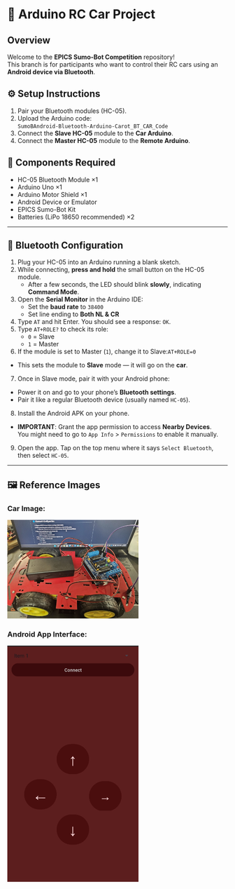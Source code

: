# 🚗 Arduino RC Car Project  

## Overview  
Welcome to the **EPICS Sumo-Bot Competition** repository!  
This branch is for participants who want to control their RC cars using an **Android device via Bluetooth**.

## ⚙️ Setup Instructions  
1. Pair your Bluetooth modules (HC-05).  
2. Upload the Arduino code:  
   `SumoBAndroid-Bluetooth-Arduino-Carot_BT_CAR_Code`  
3. Connect the **Slave HC-05** module to the **Car Arduino**.  
4. Connect the **Master HC-05** module to the **Remote Arduino**.  

## 🧰 Components Required  
- HC-05 Bluetooth Module ×1  
- Arduino Uno ×1  
- Arduino Motor Shield ×1  
- Android Device or Emulator  
- EPICS Sumo-Bot Kit  
- Batteries (LiPo 18650 recommended) ×2  

---

## 🔵 Bluetooth Configuration  

1. Plug your HC-05 into an Arduino running a blank sketch.  
2. While connecting, **press and hold** the small button on the HC-05 module.  
   - After a few seconds, the LED should blink **slowly**, indicating **Command Mode**.  
3. Open the **Serial Monitor** in the Arduino IDE:  
   - Set the **baud rate** to `38400`  
   - Set line ending to **Both NL & CR**  
4. Type `AT` and hit Enter. You should see a response: `OK`.  
5. Type `AT+ROLE?` to check its role:  
   - `0` = Slave  
   - `1` = Master  
6. If the module is set to Master (`1`), change it to Slave:`AT+ROLE=0`
- This sets the module to **Slave** mode — it will go on the **car**.
7. Once in Slave mode, pair it with your Android phone:  
- Power it on and go to your phone’s **Bluetooth settings**.  
- Pair it like a regular Bluetooth device (usually named `HC-05`).  
8. Install the Android APK on your phone.  
- **IMPORTANT**: Grant the app permission to access **Nearby Devices**.  
  You might need to go to `App Info` > `Permissions` to enable it manually.
9. Open the app. Tap on the top menu where it says `Select Bluetooth`, then select `HC-05`.

---

## 🖼️ Reference Images  

### Car Image: 
<img src="Readme_Files/Arduino-Car.jpg" alt="Car Setup" width="300"/>

### Android App Interface:   
<img src="Readme_Files/App_Screenshot.png" alt="App Interface:" width="300"/>
